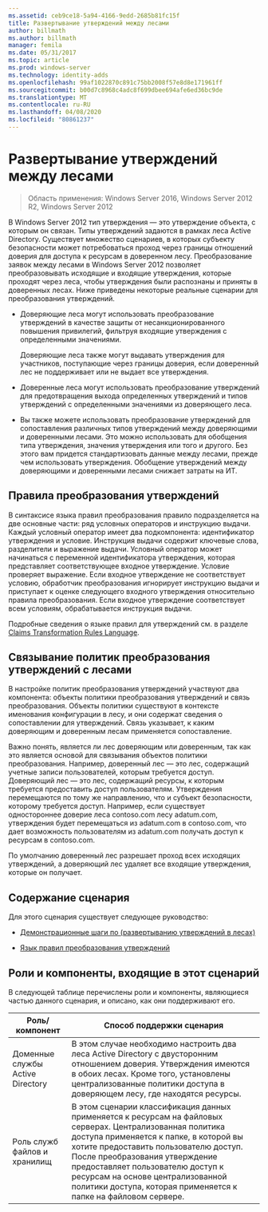 ```yaml
---
ms.assetid: ceb9ce18-5a94-4166-9edd-2685b81fc15f
title: Развертывание утверждений между лесами
author: billmath
ms.author: billmath
manager: femila
ms.date: 05/31/2017
ms.topic: article
ms.prod: windows-server
ms.technology: identity-adds
ms.openlocfilehash: 99af1022870c891c75bb2008f57e8d8e171961ff
ms.sourcegitcommit: b00d7c8968c4adc8f699dbee694afe6ed36bc9de
ms.translationtype: MT
ms.contentlocale: ru-RU
ms.lasthandoff: 04/08/2020
ms.locfileid: "80861237"
---
```

# <a name="deploy-claims-across-forests"></a>Развертывание утверждений между лесами

>Область применения: Windows Server 2016, Windows Server 2012 R2, Windows Server 2012

В Windows Server 2012 тип утверждения — это утверждение объекта, с которым он связан. Типы утверждений задаются в рамках леса Active Directory. Существует множество сценариев, в которых субъекту безопасности может потребоваться проход через границы отношений доверия для доступа к ресурсам в доверенном лесу. Преобразование заявок между лесами в Windows Server 2012 позволяет преобразовывать исходящие и входящие утверждения, которые проходят через леса, чтобы утверждения были распознаны и приняты в доверенных лесах. Ниже приведены некоторые реальные сценарии для преобразования утверждений.  
  
-   Доверяющие леса могут использовать преобразование утверждений в качестве защиты от несанкционированного повышения привилегий, фильтруя входящие утверждения с определенными значениями.  
  
    Доверяющие леса также могут выдавать утверждения для участников, поступающие через границы доверия, если доверенный лес не поддерживает или не выдает все утверждения.  
  
-   Доверенные леса могут использовать преобразование утверждений для предотвращения выхода определенных утверждений и типов утверждений с определенными значениями из доверяющего леса.  
  
-   Вы также можете использовать преобразование утверждений для сопоставления различных типов утверждений между доверяющими и доверенными лесами. Это можно использовать для обобщения типа утверждения, значения утверждения или того и другого. Без этого вам придется стандартизовать данные между лесами, прежде чем использовать утверждения. Обобщение утверждений между доверяющими и доверенными лесами снижает затраты на ИТ.  
  
## <a name="claim-transformation-rules"></a>Правила преобразования утверждений  
В синтаксисе языка правил преобразования правило подразделяется на две основные части: ряд условных операторов и инструкцию выдачи. Каждый условный оператор имеет два подкомпонента: идентификатор утверждения и условие. Инструкция выдачи содержит ключевые слова, разделители и выражение выдачи. Условный оператор может начинаться с переменной идентификатора утверждения, которая представляет соответствующее входное утверждение. Условие проверяет выражение. Если входное утверждение не соответствует условию, обработчик преобразования игнорирует инструкцию выдачи и приступает к оценке следующего входного утверждения относительно правила преобразования. Если входное утверждение соответствует всем условиям, обрабатывается инструкция выдачи.  
  
Подробные сведения о языке правил для утверждений см. в разделе [Claims Transformation Rules Language](Claims-Transformation-Rules-Language.md).  
  
## <a name="linking-claim-transformation-policies-to-forests"></a>Связывание политик преобразования утверждений с лесами  
В настройке политик преобразования утверждений участвуют два компонента: объекты политики преобразования утверждений и связь преобразования. Объекты политики существуют в контексте именования конфигурации в лесу, и они содержат сведения о сопоставлении для утверждений. Связь указывает, к каким доверяющим и доверенным лесам применяется сопоставление.  
  
Важно понять, является ли лес доверяющим или доверенным, так как это является основой для связывания объектов политики преобразования. Например, доверенный лес — это лес, содержащий учетные записи пользователей, которым требуется доступ. Доверяющий лес — это лес, содержащий ресурсы, к которым требуется предоставить доступ пользователям. Утверждения перемещаются по тому же направлению, что и субъект безопасности, которому требуется доступ. Например, если существует одностороннее доверие леса contoso.com лесу adatum.com, утверждения будет перемещаться из adatum.com в contoso.com, что дает возможность пользователям из adatum.com получать доступ к ресурсам в contoso.com.  
  
По умолчанию доверенный лес разрешает проход всех исходящих утверждений, а доверяющий лес удаляет все входящие утверждения, которые он получает.  
  
## <a name="in-this-scenario"></a>Содержание сценария  
Для этого сценария существует следующее руководство:  
  
-   [Демонстрационные шаги по &#40;развертыванию утверждений в лесах&#41;](Deploy-Claims-Across-Forests--Demonstration-Steps-.md)  
  
-   [Язык правил преобразования утверждений](Claims-Transformation-Rules-Language.md)  
  
## <a name="roles-and-features-included-in-this-scenario"></a><a name="BKMK_NEW"></a>Роли и компоненты, входящие в этот сценарий  
В следующей таблице перечислены роли и компоненты, являющиеся частью данного сценария, и описано, как они поддерживают его.  
  
|Роль/компонент|Способ поддержки сценария|  
|-----------------|---------------------------------|  
|Доменные службы Active Directory|В этом случае необходимо настроить два леса Active Directory с двусторонним отношением доверия. Утверждения имеются в обоих лесах. Кроме того, установлены централизованные политики доступа в доверяющем лесу, где находятся ресурсы.|  
|Роль служб файлов и хранилищ|В этом сценарии классификация данных применяется к ресурсам на файловых серверах. Централизованная политика доступа применяется к папке, в которой вы хотите предоставить пользователю доступ. После преобразования утверждение предоставляет пользователю доступ к ресурсам на основе централизованной политики доступа, которая применяется к папке на файловом сервере.|  
  


